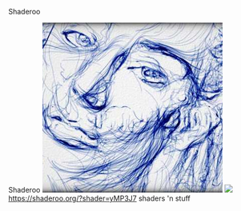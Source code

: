 Shaderoo

Shaderoo
![](../_resources/ccba506acc33860e0d82f8aba33d3b5a.png)
![](:/7092aec10fc034fd60d60285db81468b)https://shaderoo.org/?shader=yMP3J7
shaders 'n stuff